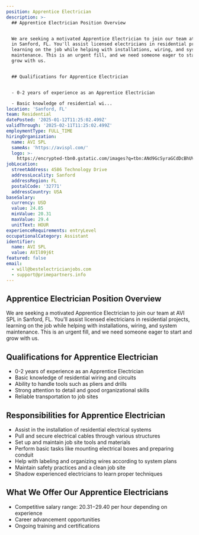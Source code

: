 ```yaml
---
position: Apprentice Electrician
description: >-
  ## Apprentice Electrician Position Overview


  We are seeking a motivated Apprentice Electrician to join our team at AVI SPL
  in Sanford, FL. You'll assist licensed electricians in residential projects,
  learning on the job while helping with installations, wiring, and system
  maintenance. This is an urgent fill, and we need someone eager to start and
  grow with us.


  ## Qualifications for Apprentice Electrician


  - 0-2 years of experience as an Apprentice Electrician

  - Basic knowledge of residential wi...
location: 'Sanford, FL'
team: Residential
datePosted: '2025-01-12T11:25:02.499Z'
validThrough: '2025-02-11T11:25:02.499Z'
employmentType: FULL_TIME
hiringOrganization:
  name: AVI SPL
  sameAs: 'https://avispl.com/'
  logo: >-
    https://encrypted-tbn0.gstatic.com/images?q=tbn:ANd9GcSyraGCdDcBhUVCLjb9MI2McsVysMD7wjYlIQ&s
jobLocation:
  streetAddress: 4586 Technology Drive
  addressLocality: Sanford
  addressRegion: FL
  postalCode: '32771'
  addressCountry: USA
baseSalary:
  currency: USD
  value: 24.85
  minValue: 20.31
  maxValue: 29.4
  unitText: HOUR
experienceRequirements: entryLevel
occupationalCategory: Assistant
identifier:
  name: AVI SPL
  value: AVIl09j6t
featured: false
email:
  - will@bestelectricianjobs.com
  - support@primepartners.info
---
```




## Apprentice Electrician Position Overview

We are seeking a motivated Apprentice Electrician to join our team at AVI SPL in Sanford, FL. You'll assist licensed electricians in residential projects, learning on the job while helping with installations, wiring, and system maintenance. This is an urgent fill, and we need someone eager to start and grow with us.

## Qualifications for Apprentice Electrician

- 0-2 years of experience as an Apprentice Electrician
- Basic knowledge of residential wiring and circuits
- Ability to handle tools such as pliers and drills
- Strong attention to detail and good organizational skills
- Reliable transportation to job sites

## Responsibilities for Apprentice Electrician

- Assist in the installation of residential electrical systems
- Pull and secure electrical cables through various structures
- Set up and maintain job site tools and materials
- Perform basic tasks like mounting electrical boxes and preparing conduit
- Help with labeling and organizing wires according to system plans
- Maintain safety practices and a clean job site
- Shadow experienced electricians to learn proper techniques

## What We Offer Our Apprentice Electricians

- Competitive salary range: $20.31-$29.40 per hour depending on experience
- Career advancement opportunities
- Ongoing training and certifications